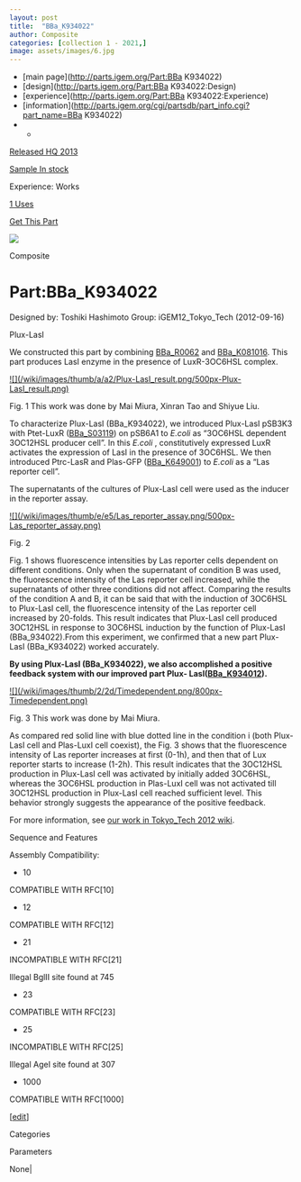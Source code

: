 ```yaml
---
layout: post
title:  "BBa_K934022"
author: Composite
categories: [collection 1 - 2021,] 
image: assets/images/6.jpg
---
```



  * [main page](http://parts.igem.org/Part:BBa K934022)
  * [design](http://parts.igem.org/Part:BBa K934022:Design)
  * [experience](http://parts.igem.org/Part:BBa K934022:Experience)
  * [information](http://parts.igem.org/cgi/partsdb/part_info.cgi?part_name=BBa K934022)
  *   * 

[Released HQ 2013](http://parts.igem.org/Help:Part_Status_Box)

[Sample In stock](http://parts.igem.org/Help:Part_Status_Box)

Experience: Works

[1 Uses](http://parts.igem.org/partsdb/uses.cgi?part=BBa_K934022)

[ Get This Part](http://parts.igem.org/partsdb/get_part.cgi?part=BBa_K934022)

![](http://parts.igem.org/images/partbypart/icon_composite.png)

Composite

# Part:BBa_K934022

Designed by: Toshiki Hashimoto   Group: iGEM12_Tokyo_Tech   (2012-09-16)

Plux-LasI

We constructed this part by combining
[BBa_R0062](http://parts.igem.org/Part:BBa_R0062) and
[BBa_K081016](http://parts.igem.org/Part:BBa_K081016). This part produces LasI
enzyme in the presence of LuxR-3OC6HSL complex.

[![](/wiki/images/thumb/a/a2/Plux-LasI_result.png/500px-Plux-
LasI_result.png)](/File:Plux-LasI_result.png)

[](/File:Plux-LasI_result.png "Enlarge")

Fig. 1 This work was done by Mai Miura, Xinran Tao and Shiyue Liu.

To characterize Plux-LasI (BBa_K934022), we introduced Plux-LasI pSB3K3 with
Ptet-LuxR ([BBa_S03119](http://parts.igem.org/Part:BBa_S03119)) on pSB6A1 to
_E.coli_ as “3OC6HSL dependent 3OC12HSL producer cell”. In this _E.coli_ ,
constitutively expressed LuxR activates the expression of LasI in the presence
of 3OC6HSL. We then introduced Ptrc-LasR and Plas-GFP
([BBa_K649001](http://parts.igem.org/Part:BBa_K649001)) to _E.coli_ as a “Las
reporter cell”.

The supernatants of the cultures of Plux-LasI cell were used as the inducer in
the reporter assay.

  

[![](/wiki/images/thumb/e/e5/Las_reporter_assay.png/500px-
Las_reporter_assay.png)](/File:Las_reporter_assay.png)

[](/File:Las_reporter_assay.png "Enlarge")

Fig. 2

Fig. 1 shows fluorescence intensities by Las reporter cells dependent on
different conditions. Only when the supernatant of condition B was used, the
fluorescence intensity of the Las reporter cell increased, while the
supernatants of other three conditions did not affect. Comparing the results
of the condition A and B, it can be said that with the induction of 3OC6HSL to
Plux-LasI cell, the fluorescence intensity of the Las reporter cell increased
by 20-folds. This result indicates that Plux-LasI cell produced 3OC12HSL in
response to 3OC6HSL induction by the function of Plux-LasI (BBa_934022).From
this experiment, we confirmed that a new part Plux-LasI (BBa_K934022) worked
accurately.

**By using Plux-LasI (BBa_K934022), we also accomplished a positive feedback
system with our improved part Plux-
LasI([BBa_K934012](http://parts.igem.org/Part:BBa_K934012)).**

[![](/wiki/images/thumb/2/2d/Timedependent.png/800px-
Timedependent.png)](/File:Timedependent.png)

[](/File:Timedependent.png "Enlarge")

Fig. 3 This work was done by Mai Miura.

As compared red solid line with blue dotted line in the condition i (both
Plux-LasI cell and Plas-LuxI cell coexist), the Fig. 3 shows that the
fluorescence intensity of Las reporter increases at first (0-1h), and then
that of Lux reporter starts to increase (1-2h). This result indicates that the
3OC12HSL production in Plux-LasI cell was activated by initially added
3OC6HSL, whereas the 3OC6HSL production in Plas-LuxI cell was not activated
till 3OC12HSL production in Plux-LasI cell reached sufficient level. This
behavior strongly suggests the appearance of the positive feedback.

For more information, see [our work in Tokyo_Tech 2012
wiki](http://2012.igem.org/Team:Tokyo_Tech/Project).

Sequence and Features

  

Assembly Compatibility:

  * 10

COMPATIBLE WITH RFC[10]

  * 12

COMPATIBLE WITH RFC[12]

  * 21

INCOMPATIBLE WITH RFC[21]

Illegal BglII site found at 745  

  * 23

COMPATIBLE WITH RFC[23]

  * 25

INCOMPATIBLE WITH RFC[25]

Illegal AgeI site found at 307  

  * 1000

COMPATIBLE WITH RFC[1000]

  

[[edit](http://parts.igem.org/partsdb/part_info.cgi?part_name=BBa_K934022)]

Categories

Parameters

None|


